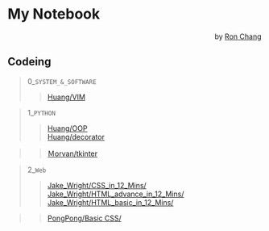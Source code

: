 # My Notebook  
<p align="right">by <a href="https://github.com/Ron-Chang">Ron Chang</a></p>

## Codeing  
> 0_`SYSTEM_&_SOFTWARE`  
>> [Huang/VIM](https://github.com/Ron-Chang/MyNotebook/tree/master/Coding/0_System_Software/Huang/VIM)  

> 1_`PYTHON`  
>> [Huang/OOP](https://github.com/Ron-Chang/MyNotebook/tree/master/Coding/1_Python/Huang/OOP)  
>> [Huang/decorator](https://github.com/Ron-Chang/MyNotebook/tree/master/Coding/1_Python/Huang/decorator)  

>> [Ｍorvan/tkinter](https://github.com/Ron-Chang/MyNotebook/tree/master/Coding/1_Python/Ｍorvan/tkinter)  

> 2_`Web`
>> [Jake_Wright/CSS_in_12_Mins/](https://github.com/Ron-Chang/MyNotebook/tree/master/Coding/2_Web/html_CSS/Jake_Wright%20/CSS_in_12_Mins)  
>> [Jake_Wright/HTML_advance_in_12_Mins/](https://github.com/Ron-Chang/MyNotebook/blob/master/Coding/2_Web/html_CSS/Jake_Wright%20/HTML_advance_in_12_Mins/note.md)  
>> [Jake_Wright/HTML_basic_in_12_Mins/](https://github.com/Ron-Chang/MyNotebook/tree/master/Coding/2_Web/html_CSS/Jake_Wright%20/HTML_basic_in_12_Mins)  

>> [PongPong/Basic CSS/](https://github.com/Ron-Chang/MyNotebook/tree/master/Coding/2_Web/html_CSS/PongPong/Basic%20CSS)  
